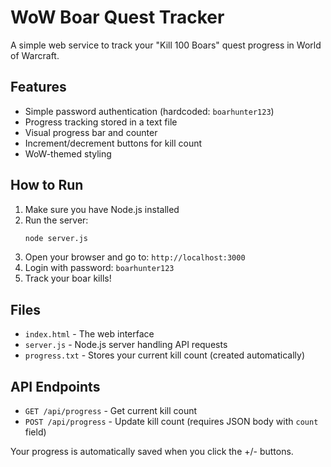 # WoW Boar Quest Tracker

A simple web service to track your "Kill 100 Boars" quest progress in World of Warcraft.

## Features

- Simple password authentication (hardcoded: `boarhunter123`)
- Progress tracking stored in a text file
- Visual progress bar and counter
- Increment/decrement buttons for kill count
- WoW-themed styling

## How to Run

1. Make sure you have Node.js installed
2. Run the server:
   ```bash
   node server.js
   ```
3. Open your browser and go to: `http://localhost:3000`
4. Login with password: `boarhunter123`
5. Track your boar kills!

## Files

- `index.html` - The web interface
- `server.js` - Node.js server handling API requests
- `progress.txt` - Stores your current kill count (created automatically)

## API Endpoints

- `GET /api/progress` - Get current kill count
- `POST /api/progress` - Update kill count (requires JSON body with `count` field)

Your progress is automatically saved when you click the +/- buttons.

